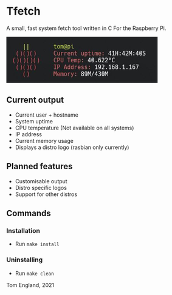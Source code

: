 # Tfetch

A small, fast system fetch tool written in C
For the Raspberry Pi.

![Image of Output](/img/tfetch.jpg)

## Current output
* Current user + hostname
* System uptime
* CPU temperature (Not available on all systems)
* IP address
* Current memory usage
* Displays a distro logo (rasbian only currently)

## Planned features
* Customisable output
* Distro specific logos
* Support for other distros

## Commands
### Installation
* Run ```make install```

### Uninstalling
* Run ```make clean```

Tom England, 2021
